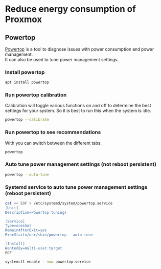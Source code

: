 # Reduce energy consumption of Proxmox

## Powertop

[Powertop](https://wiki.archlinux.org/title/powertop) is a tool to diagnose issues with power consumption and power management.  
It can also be used to tune power management settings.

### Install powertop

```bash
apt install powertop
```

### Run powertop calibration

Calibration will toggle various functions on and off to determine the best settings for your system.
So it is best to run this when the system is idle.

```bash
powertop --calibrate
```

### Run powertop to see recommendations

With <TAB> you can switch between the different tabs.

```bash
powertop
```

### Auto tune power management settings (not reboot persistent)

```bash
powertop --auto-tune
```

### Systemd service to auto tune power management settings (reboot persistent)

```bash
cat << EOF > /etc/systemd/system/powertop.service
[Unit]
Description=Powertop tunings

[Service]
Type=oneshot
RemainAfterExit=yes
ExecStart=/usr/sbin/powertop --auto-tune

[Install]
WantedBy=multi-user.target
EOF

systemctl enable --now powertop.service
```
